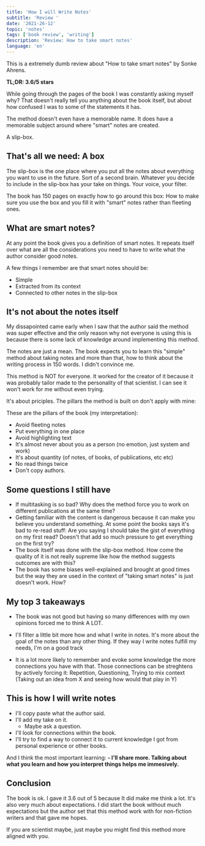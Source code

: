 ```yaml
---
title: 'How I will Write Notes'
subtitle: 'Review '
date: '2021-26-12'
topic: 'notes'
tags: ['book review', 'writing']
description: 'Review: How to take smart notes'
language: 'en'
---
```


This is a extremely dumb review about "How to take smart notes" by 
Sonke Ahrens.

**TL;DR: 3.6/5 stars**

While going through the pages of the book I was constantly asking myself why? That doesn't really tell you anything about the book itself, but about how confused I was to some of the statements it has. 

The method doesn't even have a memorable name. It does have a memorable subject around where "smart" notes are created. 

A slip-box. 

## That's all we need: A box

The slip-box is the one place where you put all the notes about everything you want to use in the future. Sort of a second brain. Whatever you decide to include in the slip-box has your take on things. Your voice, your filter. 

The book has 150 pages on exactly how to go around this box: How to make sure you use the box and you fill it with "smart" notes rather than fleeting ones.

## What are smart notes?

At any point the book gives you a definition of smart notes. It repeats itself over what are all the considerations you need to have to write what the author consider good notes.

A few things I remember are that smart notes should be:
- Simple
- Extracted from its context 
- Connected to other notes in the slip-box


## It's not about the notes itself

My dissapointed came early when I saw that the author said the method was super effective and the only reason why not everyone is using this is because there is some lack of knowledge around implementing this method.

The notes are just a mean. The book expects you to learn this "simple" method about taking notes and more than that, how to think about the writing process in 150 words. I didn't convince me.

This method is NOT for everyone. It worked for the creator of it because it was probably tailor made to the personality of that scientist. I can see it won't work for me without even trying.

It's about priciples. The pillars the method is built on don't apply with mine:

These are the pillars of the book (my interpretation):
- Avoid fleeting notes 
- Put everything in one place
- Avoid highlighting text
- It's almost never about you as a person (no emotion, just system and work)
- It's about quantity (of notes, of books, of publications, etc etc)
- No read things twice
- Don't copy authors.


## Some questions I still have

- If multitasking is so bad? Why does the method force you to work on different publications at the same time?
- Getting familiar with the content is dangerous because it can make you believe you understand something. At some point the books says it's bad to re-read stuff: Are you saying I should take the gist of everything on my first read? Doesn't that add so much pressure to get everything on the first try?
- The book itself was done with the slip-box method. How come the quality of it is not really supreme like how the method suggests outcomes are with this?
- The book has some biases well-explained and brought at good times but the way they are used in the context of "taking smart notes" is just doesn't work. How?

## My top 3 takeaways

- The book was not good but having so many differences with my own opinions forced me to think A LOT.

- I'll filter a little bit more how and what I write in notes. It's more about the goal of the notes than any other thing. If they way I write notes fulfill my needs, I'm on a good track

- It is a lot more likely to remember and evoke some knowledge the more connections you have with that. Those connections can be streghtens by actively forcing it: Repetition, Questioning, Trying to mix context (Taking out an idea from X and seeing how would that play in Y)

## This is how I will write notes

- I'll copy paste what the author said. 
- I'll add my take on it.
    - Maybe ask a question.
- I'll look for connections within the book.
- I'll try to find a way to connect it to current knowledge I got from personal experience or other books.

And I think the most important learning:
**- I'll share more. Talking about what you learn and how you interpret things helps me immesively.**


## Conclusion

The book is ok. I gave it 3.6 out of 5 because It did make me think a lot. It's also very much about expectations. I did start the book without much expectations but the author set that this method work with for non-fiction writers and that gave me hopes. 

If you are scientist maybe, just maybe you might find this method more aligned with you.
